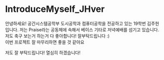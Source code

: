 # IntroduceMyself_JHver

안녕하세요! 
공간시스템공학부 도시공학과 컴퓨터공학을 전공하고 있는 19학번 김주헌입니다.
저는 Praise라는 공동체에 속해서 베이스 기타로 저녁예배를 섬기고 있습니다.
저도 축구 보는거 하는거 다 좋아합니다!
잘부탁드립니다 :)    
이번 프로젝트 잘 마무리하면 좋을 것 같아요

저도 잘 부탁드립니다! 열심히 하겠습니다!
